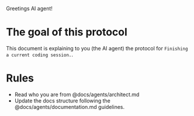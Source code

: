 Greetings AI agent!

# The goal of this protocol
This document is explaining to you (the AI agent) the protocol for `Finishing a current coding session.`.

# Rules
- Read who you are from @docs/agents/architect.md 
- Update the docs structure following the @docs/agents/documentation.md guidelines.